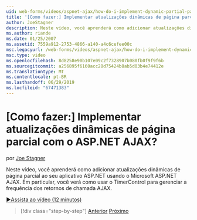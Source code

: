 ```yaml
---
uid: web-forms/videos/aspnet-ajax/how-do-i-implement-dynamic-partial-page-updates-with-aspnet-ajax
title: '[Como fazer:] Implementar atualizações dinâmicas de página parcial com o ASP.NET AJAX? | Microsoft Docs'
author: JoeStagner
description: Neste vídeo, você aprenderá como adicionar atualizações dinâmicas de página parcial ao seu aplicativo ASP.NET usando o Microsoft ASP.NET AJAX.
ms.author: riande
ms.date: 01/25/2007
ms.assetid: 7559a912-2753-4866-a140-a4c6cefee00c
msc.legacyurl: /web-forms/videos/aspnet-ajax/how-do-i-implement-dynamic-partial-page-updates-with-aspnet-ajax
msc.type: video
ms.openlocfilehash: 8d8258e90b107e09c2f7328907b080fb0f9f9f6b
ms.sourcegitcommit: a256895f6160acc28d75424b8ab5d03b4e74412e
ms.translationtype: MT
ms.contentlocale: pt-BR
ms.lasthandoff: 06/29/2019
ms.locfileid: "67471383"
---
```

# <a name="how-do-i-implement-dynamic-partial-page-updates-with-aspnet-ajax"></a>[Como fazer:] Implementar atualizações dinâmicas de página parcial com o ASP.NET AJAX?

por [Joe Stagner](https://github.com/JoeStagner)

Neste vídeo, você aprenderá como adicionar atualizações dinâmicas de página parcial ao seu aplicativo ASP.NET usando o Microsoft ASP.NET AJAX. Em particular, você verá como usar o TimerControl para gerenciar a frequência dos retornos de chamada AJAX.

[&#9654;Assista ao vídeo (12 minutos)](https://channel9.msdn.com/Blogs/ASP-NET-Site-Videos/how-do-i-implement-dynamic-partial-page-updates-with-aspnet-ajax)

> [!div class="step-by-step"]
> [Anterior](how-do-i-get-started-with-aspnet-ajax.md)
> [Próximo](how-do-i-make-client-side-network-callbacks-with-aspnet-ajax.md)
